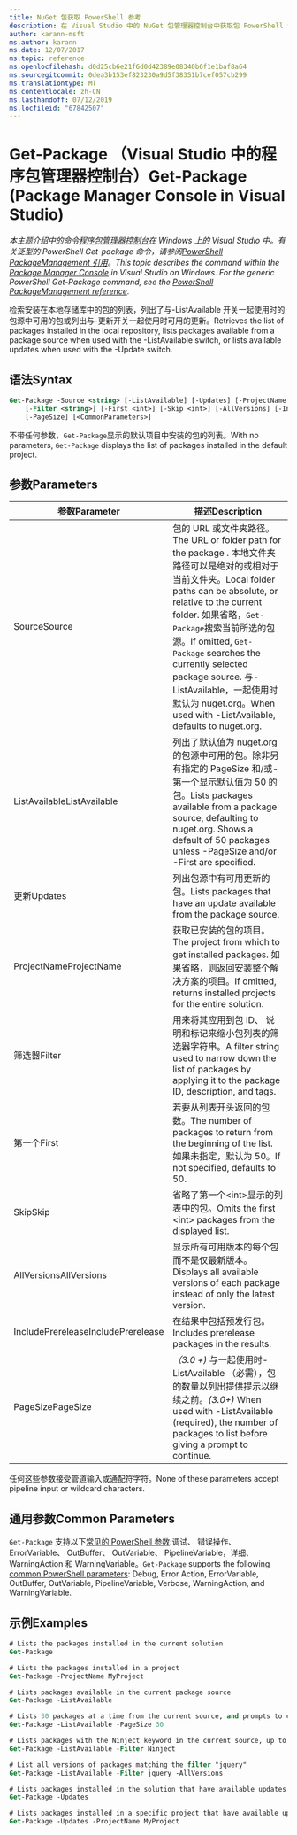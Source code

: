 ```yaml
---
title: NuGet 包获取 PowerShell 参考
description: 在 Visual Studio 中的 NuGet 包管理器控制台中获取包 PowerShell 命令参考。
author: karann-msft
ms.author: karann
ms.date: 12/07/2017
ms.topic: reference
ms.openlocfilehash: d0d25cb6e21f6d0d42389e08340b6f1e1baf8a64
ms.sourcegitcommit: 0dea3b153ef823230a9d5f38351b7cef057cb299
ms.translationtype: MT
ms.contentlocale: zh-CN
ms.lasthandoff: 07/12/2019
ms.locfileid: "67842507"
---
```

# <a name="get-package-package-manager-console-in-visual-studio"></a><span data-ttu-id="41e9e-103">Get-Package （Visual Studio 中的程序包管理器控制台）</span><span class="sxs-lookup"><span data-stu-id="41e9e-103">Get-Package (Package Manager Console in Visual Studio)</span></span>

<span data-ttu-id="41e9e-104">*本主题介绍中的命令[程序包管理器控制台](package-manager-console.md)在 Windows 上的 Visual Studio 中。有关泛型的 PowerShell Get-package 命令，请参阅[PowerShell PackageManagement 引用](/powershell/module/packagemanagement/?view=powershell-6)。*</span><span class="sxs-lookup"><span data-stu-id="41e9e-104">*This topic describes the command within the [Package Manager Console](package-manager-console.md) in Visual Studio on Windows. For the generic PowerShell Get-Package command, see the [PowerShell PackageManagement reference](/powershell/module/packagemanagement/?view=powershell-6).*</span></span>

<span data-ttu-id="41e9e-105">检索安装在本地存储库中的包的列表，列出了与-ListAvailable 开关一起使用时的包源中可用的包或列出与-更新开关一起使用时可用的更新。</span><span class="sxs-lookup"><span data-stu-id="41e9e-105">Retrieves the list of packages installed in the local repository, lists packages available from a package source when used with the -ListAvailable switch, or lists available updates when used with the -Update switch.</span></span>

## <a name="syntax"></a><span data-ttu-id="41e9e-106">语法</span><span class="sxs-lookup"><span data-stu-id="41e9e-106">Syntax</span></span>

```ps
Get-Package -Source <string> [-ListAvailable] [-Updates] [-ProjectName <string>]
    [-Filter <string>] [-First <int>] [-Skip <int>] [-AllVersions] [-IncludePrerelease]
    [-PageSize] [<CommonParameters>]
```

<span data-ttu-id="41e9e-107">不带任何参数，`Get-Package`显示的默认项目中安装的包的列表。</span><span class="sxs-lookup"><span data-stu-id="41e9e-107">With no parameters, `Get-Package` displays the list of packages installed in the default project.</span></span>

## <a name="parameters"></a><span data-ttu-id="41e9e-108">参数</span><span class="sxs-lookup"><span data-stu-id="41e9e-108">Parameters</span></span>

| <span data-ttu-id="41e9e-109">参数</span><span class="sxs-lookup"><span data-stu-id="41e9e-109">Parameter</span></span> | <span data-ttu-id="41e9e-110">描述</span><span class="sxs-lookup"><span data-stu-id="41e9e-110">Description</span></span> |
| --- | --- |
| <span data-ttu-id="41e9e-111">Source</span><span class="sxs-lookup"><span data-stu-id="41e9e-111">Source</span></span> | <span data-ttu-id="41e9e-112">包的 URL 或文件夹路径。</span><span class="sxs-lookup"><span data-stu-id="41e9e-112">The URL or folder path for the package .</span></span> <span data-ttu-id="41e9e-113">本地文件夹路径可以是绝对的或相对于当前文件夹。</span><span class="sxs-lookup"><span data-stu-id="41e9e-113">Local folder paths can be absolute, or relative to the current folder.</span></span> <span data-ttu-id="41e9e-114">如果省略，`Get-Package`搜索当前所选的包源。</span><span class="sxs-lookup"><span data-stu-id="41e9e-114">If omitted, `Get-Package` searches the currently selected package source.</span></span> <span data-ttu-id="41e9e-115">与-ListAvailable，一起使用时默认为 nuget.org。</span><span class="sxs-lookup"><span data-stu-id="41e9e-115">When used with -ListAvailable, defaults to nuget.org.</span></span> |
| <span data-ttu-id="41e9e-116">ListAvailable</span><span class="sxs-lookup"><span data-stu-id="41e9e-116">ListAvailable</span></span> | <span data-ttu-id="41e9e-117">列出了默认值为 nuget.org 的包源中可用的包。除非另有指定的 PageSize 和/或-第一个显示默认值为 50 的包。</span><span class="sxs-lookup"><span data-stu-id="41e9e-117">Lists packages available from a package source, defaulting to nuget.org. Shows a default of 50 packages unless -PageSize and/or -First are specified.</span></span> |
| <span data-ttu-id="41e9e-118">更新</span><span class="sxs-lookup"><span data-stu-id="41e9e-118">Updates</span></span> | <span data-ttu-id="41e9e-119">列出包源中有可用更新的包。</span><span class="sxs-lookup"><span data-stu-id="41e9e-119">Lists packages that have an update available from the package source.</span></span> |
| <span data-ttu-id="41e9e-120">ProjectName</span><span class="sxs-lookup"><span data-stu-id="41e9e-120">ProjectName</span></span> | <span data-ttu-id="41e9e-121">获取已安装的包的项目。</span><span class="sxs-lookup"><span data-stu-id="41e9e-121">The project from which to get installed packages.</span></span> <span data-ttu-id="41e9e-122">如果省略，则返回安装整个解决方案的项目。</span><span class="sxs-lookup"><span data-stu-id="41e9e-122">If omitted, returns installed projects for the entire solution.</span></span> |
| <span data-ttu-id="41e9e-123">筛选器</span><span class="sxs-lookup"><span data-stu-id="41e9e-123">Filter</span></span> | <span data-ttu-id="41e9e-124">用来将其应用到包 ID、 说明和标记来缩小包列表的筛选器字符串。</span><span class="sxs-lookup"><span data-stu-id="41e9e-124">A filter string used to narrow down the list of packages by applying it to the package ID, description, and tags.</span></span> |
| <span data-ttu-id="41e9e-125">第一个</span><span class="sxs-lookup"><span data-stu-id="41e9e-125">First</span></span> | <span data-ttu-id="41e9e-126">若要从列表开头返回的包数。</span><span class="sxs-lookup"><span data-stu-id="41e9e-126">The number of packages to return from the beginning of the list.</span></span> <span data-ttu-id="41e9e-127">如果未指定，默认为 50。</span><span class="sxs-lookup"><span data-stu-id="41e9e-127">If not specified, defaults to 50.</span></span> |
| <span data-ttu-id="41e9e-128">Skip</span><span class="sxs-lookup"><span data-stu-id="41e9e-128">Skip</span></span> | <span data-ttu-id="41e9e-129">省略了第一个&lt;int&gt;显示的列表中的包。</span><span class="sxs-lookup"><span data-stu-id="41e9e-129">Omits the first &lt;int&gt; packages from the displayed list.</span></span>  |
| <span data-ttu-id="41e9e-130">AllVersions</span><span class="sxs-lookup"><span data-stu-id="41e9e-130">AllVersions</span></span> | <span data-ttu-id="41e9e-131">显示所有可用版本的每个包而不是仅最新版本。</span><span class="sxs-lookup"><span data-stu-id="41e9e-131">Displays all available versions of each package instead of only the latest version.</span></span> |
| <span data-ttu-id="41e9e-132">IncludePrerelease</span><span class="sxs-lookup"><span data-stu-id="41e9e-132">IncludePrerelease</span></span> | <span data-ttu-id="41e9e-133">在结果中包括预发行包。</span><span class="sxs-lookup"><span data-stu-id="41e9e-133">Includes prerelease packages in the results.</span></span> |
| <span data-ttu-id="41e9e-134">PageSize</span><span class="sxs-lookup"><span data-stu-id="41e9e-134">PageSize</span></span> | <span data-ttu-id="41e9e-135">*（3.0 +)* 与一起使用时-ListAvailable （必需），包的数量以列出提供提示以继续之前。</span><span class="sxs-lookup"><span data-stu-id="41e9e-135">*(3.0+)* When used with -ListAvailable (required), the number of packages to list before giving a prompt to continue.</span></span> |

<span data-ttu-id="41e9e-136">任何这些参数接受管道输入或通配符字符。</span><span class="sxs-lookup"><span data-stu-id="41e9e-136">None of these parameters accept pipeline input or wildcard characters.</span></span>

## <a name="common-parameters"></a><span data-ttu-id="41e9e-137">通用参数</span><span class="sxs-lookup"><span data-stu-id="41e9e-137">Common Parameters</span></span>

<span data-ttu-id="41e9e-138">`Get-Package` 支持以下[常见的 PowerShell 参数](http://go.microsoft.com/fwlink/?LinkID=113216):调试、 错误操作、 ErrorVariable、 OutBuffer、 OutVariable、 PipelineVariable，详细、 WarningAction 和 WarningVariable。</span><span class="sxs-lookup"><span data-stu-id="41e9e-138">`Get-Package` supports the following [common PowerShell parameters](http://go.microsoft.com/fwlink/?LinkID=113216): Debug, Error Action, ErrorVariable, OutBuffer, OutVariable, PipelineVariable, Verbose, WarningAction, and WarningVariable.</span></span>

## <a name="examples"></a><span data-ttu-id="41e9e-139">示例</span><span class="sxs-lookup"><span data-stu-id="41e9e-139">Examples</span></span>

```ps
# Lists the packages installed in the current solution
Get-Package

# Lists the packages installed in a project
Get-Package -ProjectName MyProject

# Lists packages available in the current package source
Get-Package -ListAvailable

# Lists 30 packages at a time from the current source, and prompts to continue if more are available
Get-Package -ListAvailable -PageSize 30

# Lists packages with the Ninject keyword in the current source, up to 50
Get-Package -ListAvailable -Filter Ninject

# List all versions of packages matching the filter "jquery"
Get-Package -ListAvailable -Filter jquery -AllVersions

# Lists packages installed in the solution that have available updates
Get-Package -Updates

# Lists packages installed in a specific project that have available updates
Get-Package -Updates -ProjectName MyProject
```
